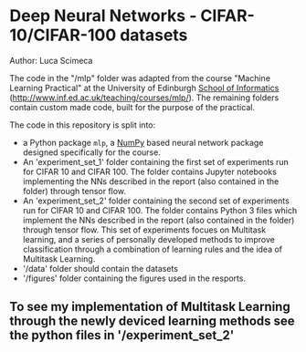 # Deep Neural Networks - CIFAR-10/CIFAR-100 datasets

Author: Luca Scimeca

The code in the "/mlp" folder was adapted from the course "Machine Learning Practical" at the University of Edinburgh [School of Informatics](http://www.inf.ed.ac.uk) (http://www.inf.ed.ac.uk/teaching/courses/mlp/).
The remaining folders contain custom made code, built for the purpose of the practical. 

The code in this repository is split into:

  *  a Python package `mlp`, a [NumPy](http://www.numpy.org/) based neural network package designed specifically for the course.
  *  An 'experiment_set_1' folder containing the first set of experiments run for CIFAR 10 and CIFAR 100. The folder contains
	 Jupyter notebooks implementing the NNs described in the report (also contained in the folder) through tensor flow.
  *  An 'experiment_set_2' folder containing the second set of experiments run for CIFAR 10 and CIFAR 100. The folder contains
	 Python 3 files which implement the NNs described in the report (also contained in the folder) through tensor flow. 
	 This set of experiments focues on Multitask learning, and a series of personally developed methods to improve classification
	 through a combination of learning rules and the idea of Multitask Learning.
  *  '/data' folder should contain the datasets
  *  '/figures' folder containing the figures used in the resports.

## To see my implementation of Multitask Learning through the newly deviced learning methods see the python files in '/experiment_set_2'